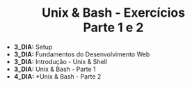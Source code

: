 <h1 align="center">Unix & Bash - Exercícios<br />Parte 1 e 2</h1>

<ul>
	<li><strong>3_DIA:</strong> Setup</li>
	<li><strong>3_DIA:</strong> Fundamentos do Desenvolvimento Web</li>
	<li><strong>3_DIA:</strong> Introdução - Unix & Shell</li>
	<li><strong>3_DIA:</strong> Unix & Bash - Parte 1</li>
	<li><strong>4_DIA:</strong> *Unix & Bash - Parte 2</li>
</ul>